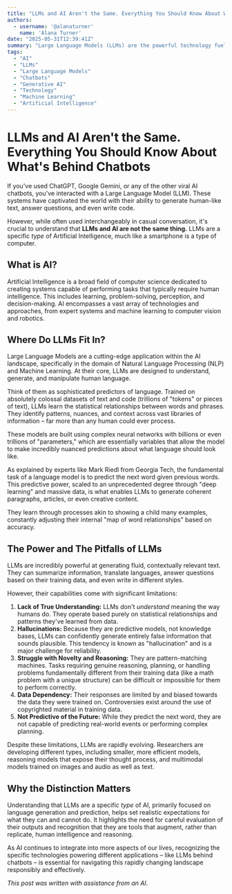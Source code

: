 ```yaml
---
title: "LLMs and AI Aren't the Same. Everything You Should Know About What's Behind Chatbots"
authors:
  - username: '@alanaturner'
    name: 'Alana Turner'
date: "2025-05-31T12:39:41Z"
summary: "Large Language Models (LLMs) are the powerful technology fueling today's popular AI chatbots, but they represent just one part of the broader field of Artificial Intelligence. Understanding the distinction is key to grasping how these tools work, their capabilities, and their limitations."
tags:
  - "AI"
  - "LLMs"
  - "Large Language Models"
  - "Chatbots"
  - "Generative AI"
  - "Technology"
  - "Machine Learning"
  - "Artificial Intelligence"
---
```


# LLMs and AI Aren't the Same. Everything You Should Know About What's Behind Chatbots

If you've used ChatGPT, Google Gemini, or any of the other viral AI chatbots, you've interacted with a Large Language Model (LLM). These systems have captivated the world with their ability to generate human-like text, answer questions, and even write code.

However, while often used interchangeably in casual conversation, it's crucial to understand that **LLMs and AI are not the same thing.** LLMs are a specific *type* of Artificial Intelligence, much like a smartphone is a type of computer.

## What is AI?

Artificial Intelligence is a broad field of computer science dedicated to creating systems capable of performing tasks that typically require human intelligence. This includes learning, problem-solving, perception, and decision-making. AI encompasses a vast array of technologies and approaches, from expert systems and machine learning to computer vision and robotics.

## Where Do LLMs Fit In?

Large Language Models are a cutting-edge application within the AI landscape, specifically in the domain of Natural Language Processing (NLP) and Machine Learning. At their core, LLMs are designed to understand, generate, and manipulate human language.

Think of them as sophisticated predictors of language. Trained on absolutely colossal datasets of text and code (trillions of "tokens" or pieces of text), LLMs learn the statistical relationships between words and phrases. They identify patterns, nuances, and context across vast libraries of information – far more than any human could ever process.

These models are built using complex neural networks with billions or even trillions of "parameters," which are essentially variables that allow the model to make incredibly nuanced predictions about what language should look like.

As explained by experts like Mark Riedl from Georgia Tech, the fundamental task of a language model is to predict the next word given previous words. This predictive power, scaled to an unprecedented degree through "deep learning" and massive data, is what enables LLMs to generate coherent paragraphs, articles, or even creative content.

They learn through processes akin to showing a child many examples, constantly adjusting their internal "map of word relationships" based on accuracy.

## The Power and The Pitfalls of LLMs

LLMs are incredibly powerful at generating fluid, contextually relevant text. They can summarize information, translate languages, answer questions based on their training data, and even write in different styles.

However, their capabilities come with significant limitations:

1.  **Lack of True Understanding:** LLMs don't *understand* meaning the way humans do. They operate based purely on statistical relationships and patterns they've learned from data.
2.  **Hallucinations:** Because they are predictive models, not knowledge bases, LLMs can confidently generate entirely false information that sounds plausible. This tendency is known as "hallucination" and is a major challenge for reliability.
3.  **Struggle with Novelty and Reasoning:** They are pattern-matching machines. Tasks requiring genuine reasoning, planning, or handling problems fundamentally different from their training data (like a math problem with a unique structure) can be difficult or impossible for them to perform correctly.
4.  **Data Dependency:** Their responses are limited by and biased towards the data they were trained on. Controversies exist around the use of copyrighted material in training data.
5.  **Not Predictive of the Future:** While they predict the next word, they are not capable of predicting real-world events or performing complex planning.

Despite these limitations, LLMs are rapidly evolving. Researchers are developing different types, including smaller, more efficient models, reasoning models that expose their thought process, and multimodal models trained on images and audio as well as text.

## Why the Distinction Matters

Understanding that LLMs are a specific *type* of AI, primarily focused on language generation and prediction, helps set realistic expectations for what they can and cannot do. It highlights the need for careful evaluation of their outputs and recognition that they are tools that augment, rather than replicate, human intelligence and reasoning.

As AI continues to integrate into more aspects of our lives, recognizing the specific technologies powering different applications – like LLMs behind chatbots – is essential for navigating this rapidly changing landscape responsibly and effectively.

*This post was written with assistance from an AI.*
